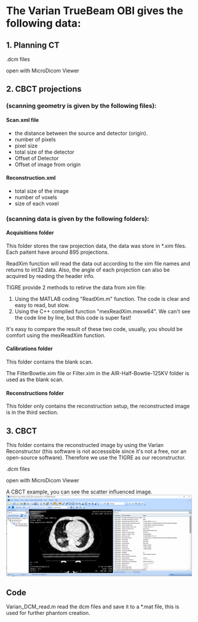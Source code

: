 # The Varian TrueBeam OBI gives the following data:

## 1. Planning CT 



\.dcm files 

open with MicroDicom Viewer

## 2. CBCT projections

###  (scanning geometry is  given by the following files):

#### Scan.xml file 

- the distance between the source and detector (origin).
- number of pixels
- pixel size 
- total size of the detector
- Offset of Detector
- Offset of image from origin

#### Reconstruction.xml

- total size of the image 
- number of voxels  
- size of each voxel

###  (scanning data is  given by the following folders):

#### Acquisitions folder

This folder stores the raw projection data, the data was store in \*.xim files. Each paitent have around 895 projections. 

ReadXim function will read the data out according to the xim file names and returns to int32 data. Also, the angle of each projection can also be acquired by reading the header info. 

TIGRE provide 2 methods to retirve the data from xim file:
 1. Using the MATLAB coding "ReadXim.m" function. The code is clear and easy to read, but slow.
 2. Using the C++ complied function "mexReadXim.mexw64". We can't see the code line by line, but this code is super fast!

It's easy to compare the result of these two code, usually, you should be comfort using the mexReadXim function.


#### Calibrations folder

This folder contains the blank scan.

The FilterBowtie.xim file or Filter.xim  in the AIR-Half-Bowtie-125KV folder is used as the blank scan.

#### Reconstructions folder

This folder only contains the reconstruction setup, the reconstructed image is in the third section.

## 3. CBCT 

This folder contains the reconstructed image by using the Varian Reconstructor (this software is not accesssible since it's not a free, nor an open-source software).
Therefore we use the TIGRE as our reconstructor.

\.dcm files 

open with MicroDicom Viewer

A CBCT example, you can see the scatter influenced image.
![MicroDicom example](./Microdicom_example.png)

## Code

Varian_DCM_read.m read the dcm files and save it to a \*.mat file, this is used for further phantom creation. 
